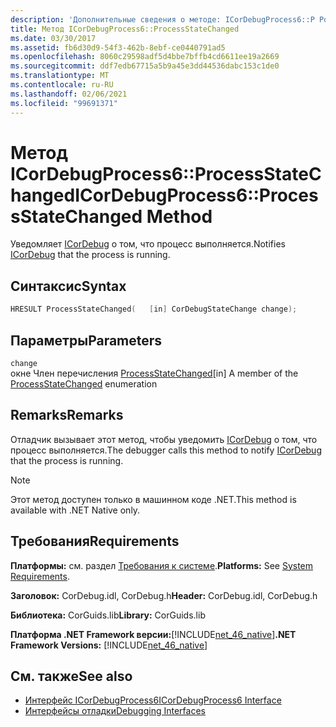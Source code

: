 ```yaml
---
description: 'Дополнительные сведения о методе: ICorDebugProcess6::P Роцессстатечанжед'
title: Метод ICorDebugProcess6::ProcessStateChanged
ms.date: 03/30/2017
ms.assetid: fb6d30d9-54f3-462b-8ebf-ce0440791ad5
ms.openlocfilehash: 8060c29598adf5d4bbe7bffb4cd6611ee19a2669
ms.sourcegitcommit: ddf7edb67715a5b9a45e3dd44536dabc153c1de0
ms.translationtype: MT
ms.contentlocale: ru-RU
ms.lasthandoff: 02/06/2021
ms.locfileid: "99691371"
---
```

# <a name="icordebugprocess6processstatechanged-method"></a><span data-ttu-id="b8fc3-103">Метод ICorDebugProcess6::ProcessStateChanged</span><span class="sxs-lookup"><span data-stu-id="b8fc3-103">ICorDebugProcess6::ProcessStateChanged Method</span></span>

<span data-ttu-id="b8fc3-104">Уведомляет [ICorDebug](icordebug-interface.md) о том, что процесс выполняется.</span><span class="sxs-lookup"><span data-stu-id="b8fc3-104">Notifies [ICorDebug](icordebug-interface.md) that the process is running.</span></span>  
  
## <a name="syntax"></a><span data-ttu-id="b8fc3-105">Синтаксис</span><span class="sxs-lookup"><span data-stu-id="b8fc3-105">Syntax</span></span>  
  
```cpp  
HRESULT ProcessStateChanged(   [in] CorDebugStateChange change);  
```  
  
## <a name="parameters"></a><span data-ttu-id="b8fc3-106">Параметры</span><span class="sxs-lookup"><span data-stu-id="b8fc3-106">Parameters</span></span>  

 `change`  
 <span data-ttu-id="b8fc3-107">окне Член перечисления [ProcessStateChanged](icordebugprocess6-processstatechanged-method.md)</span><span class="sxs-lookup"><span data-stu-id="b8fc3-107">[in] A member of the [ProcessStateChanged](icordebugprocess6-processstatechanged-method.md) enumeration</span></span>  
  
## <a name="remarks"></a><span data-ttu-id="b8fc3-108">Remarks</span><span class="sxs-lookup"><span data-stu-id="b8fc3-108">Remarks</span></span>  

 <span data-ttu-id="b8fc3-109">Отладчик вызывает этот метод, чтобы уведомить [ICorDebug](icordebug-interface.md) о том, что процесс выполняется.</span><span class="sxs-lookup"><span data-stu-id="b8fc3-109">The debugger calls this method to notify [ICorDebug](icordebug-interface.md) that the process is running.</span></span>  
  
> [!NOTE]
> <span data-ttu-id="b8fc3-110">Этот метод доступен только в машинном коде .NET.</span><span class="sxs-lookup"><span data-stu-id="b8fc3-110">This method is available with .NET Native only.</span></span>  
  
## <a name="requirements"></a><span data-ttu-id="b8fc3-111">Требования</span><span class="sxs-lookup"><span data-stu-id="b8fc3-111">Requirements</span></span>  

 <span data-ttu-id="b8fc3-112">**Платформы:** см. раздел [Требования к системе](../../get-started/system-requirements.md).</span><span class="sxs-lookup"><span data-stu-id="b8fc3-112">**Platforms:** See [System Requirements](../../get-started/system-requirements.md).</span></span>  
  
 <span data-ttu-id="b8fc3-113">**Заголовок:** CorDebug.idl, CorDebug.h</span><span class="sxs-lookup"><span data-stu-id="b8fc3-113">**Header:** CorDebug.idl, CorDebug.h</span></span>  
  
 <span data-ttu-id="b8fc3-114">**Библиотека:** CorGuids.lib</span><span class="sxs-lookup"><span data-stu-id="b8fc3-114">**Library:** CorGuids.lib</span></span>  
  
 <span data-ttu-id="b8fc3-115">**Платформа .NET Framework версии:**[!INCLUDE[net_46_native](../../../../includes/net-46-native-md.md)]</span><span class="sxs-lookup"><span data-stu-id="b8fc3-115">**.NET Framework Versions:** [!INCLUDE[net_46_native](../../../../includes/net-46-native-md.md)]</span></span>  
  
## <a name="see-also"></a><span data-ttu-id="b8fc3-116">См. также</span><span class="sxs-lookup"><span data-stu-id="b8fc3-116">See also</span></span>

- [<span data-ttu-id="b8fc3-117">Интерфейс ICorDebugProcess6</span><span class="sxs-lookup"><span data-stu-id="b8fc3-117">ICorDebugProcess6 Interface</span></span>](icordebugprocess6-interface.md)
- [<span data-ttu-id="b8fc3-118">Интерфейсы отладки</span><span class="sxs-lookup"><span data-stu-id="b8fc3-118">Debugging Interfaces</span></span>](debugging-interfaces.md)
